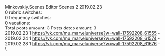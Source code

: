 Minkovskiy.Scenes	Editor Scenes 2 2019.02.23\
0 rubric switches:\
0 frequency switches:\
0 vacations:\
Total posts amount: 3	Posts dates amount: 3\
2019.02.23 1 https://vk.com/mu_marveluniverse?w=wall-17592208_61555 - \
2019.02.24 1 https://vk.com/mu_marveluniverse?w=wall-17592208_61574 - \
2019.02.28 1 https://vk.com/mu_marveluniverse?w=wall-17592208_61676 - \

